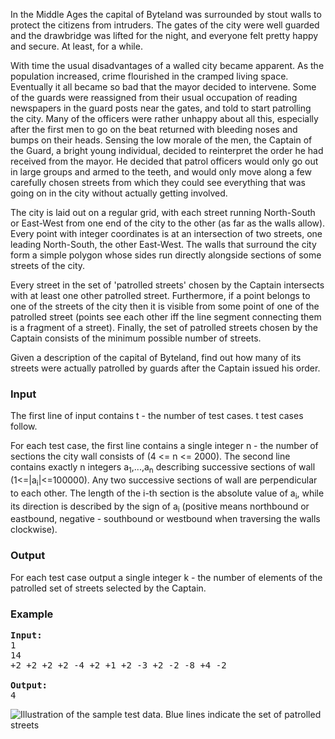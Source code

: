 <p>In the Middle Ages the capital of Byteland was surrounded by stout walls to protect the citizens from intruders. The gates of the city were well guarded and the drawbridge was lifted for the night, and everyone felt pretty happy and secure. At least, for a while.
</p><p>
With time the usual disadvantages of a walled city became apparent. As the population increased, crime flourished in the cramped living space. Eventually it all became so bad that the mayor decided to intervene. Some of the guards were reassigned from their usual occupation of reading newspapers in the guard posts near the gates, and told to start patrolling the city. Many of the officers were rather unhappy about all this, especially after the first men to go on the beat returned with bleeding noses and bumps on their heads. Sensing the low morale of the men, the Captain of the Guard, a bright young individual, decided to reinterpret the order he had received from the mayor. He decided that patrol officers would only go out in large groups and armed to the teeth, and would only move along a few carefully chosen streets from which they could see everything that was going on in the city without actually getting involved.
</p><p>
The city is laid out on a regular grid, with each street running North-South or East-West from one end of the city to the other (as far as the walls allow). Every point with integer coordinates is at an intersection of two streets, one leading North-South, the other East-West. The walls that surround the city form a simple polygon whose sides run directly alongside sections of some streets of the city.
</p><p>
Every street in the set of 'patrolled streets' chosen by the Captain intersects with at least one other patrolled street. Furthermore, if a point belongs to one of the streets of the city then it is visible from some point of one of the patrolled street (points see each other iff the line segment connecting them is a fragment of a street). Finally, the set of patrolled streets chosen by the Captain consists of the minimum possible number of streets.
</p><p>
Given a description of the capital of Byteland, find out how many of its streets were actually patrolled by guards after the Captain issued his order.

</p><h3>Input</h3>
<p>
The first line of input contains t - the number of test cases. t test cases follow.
</p><p>
For each test case, the first line contains a single integer n - the number of sections the city wall consists of (4 &lt;= n &lt;= 2000). The second line contains exactly n integers a<sub>1</sub>,...,a<sub>n</sub> describing successive sections of wall (1&lt;=|a<sub>i</sub>|&lt;=100000). Any two successive sections of wall are perpendicular to each other. The length of the i-th section is the absolute value of a<sub>i</sub>, while its direction is described by the sign of a<sub>i</sub> (positive means northbound or eastbound, negative - southbound or westbound when traversing the walls clockwise).

</p><h3>Output</h3>
<p>
For each test case output a single integer k - the number of elements of the patrolled set of streets selected by the Captain.

</p><h3>Example</h3>

<pre><b>Input:</b>
1
14
+2 +2 +2 +2 -4 +2 +1 +2 -3 +2 -2 -8 +4 -2

<b>Output:</b>
4
</pre>

<img src="/content/adrian:ofbeat.png" alt="Illustration of the sample test data. Blue lines indicate the set of patrolled streets">